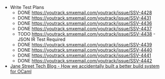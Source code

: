 - Write Test Plans
	- DONE https://youtrack.smxemail.com/youtrack/issue/SSV-4428
	- DONE https://youtrack.smxemail.com/youtrack/issue/SSV-4431
	- DONE https://youtrack.smxemail.com/youtrack/issue/SSV-4436
	- DONE https://youtrack.smxemail.com/youtrack/issue/SSV-4437
	- TODO https://youtrack.smxemail.com/youtrack/issue/SSV-4438 - JSON IR Test Required
	- DONE https://youtrack.smxemail.com/youtrack/issue/SSV-4439
	- DONE https://youtrack.smxemail.com/youtrack/issue/SSV-4440
	- DONE https://youtrack.smxemail.com/youtrack/issue/SSV-4441
	- DONE https://youtrack.smxemail.com/youtrack/issue/SSV-4442
- [Jane Street Tech Blog - How we accidentally built a better build system for OCaml ](https://blog.janestreet.com/how-we-accidentally-built-a-better-build-system-for-ocaml-index/)